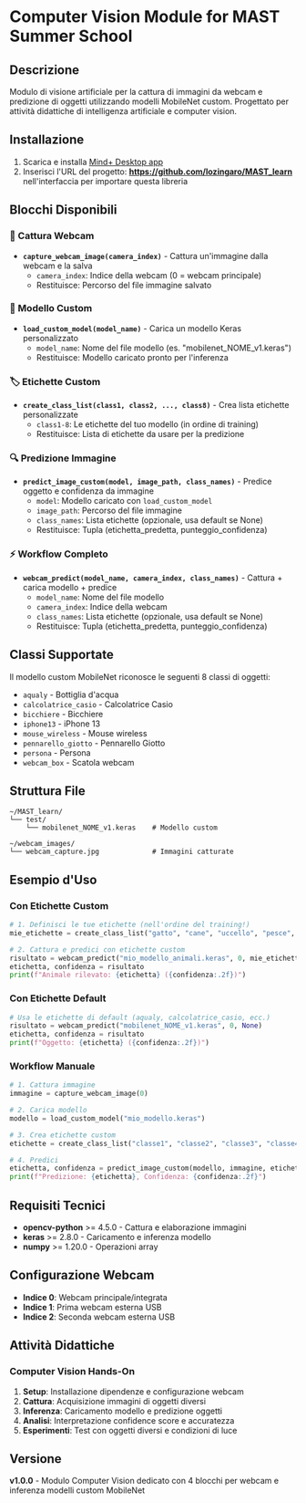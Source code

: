 # Computer Vision Module for MAST Summer School

## Descrizione

Modulo di visione artificiale per la cattura di immagini da webcam e predizione di oggetti utilizzando modelli MobileNet custom. Progettato per attività didattiche di intelligenza artificiale e computer vision.

## Installazione

1. Scarica e installa [Mind+ Desktop app](https://mindplus.dfrobot.com)
2. Inserisci l'URL del progetto: **<https://github.com/lozingaro/MAST_learn>** nell'interfaccia per importare questa libreria

## Blocchi Disponibili

### 🎥 Cattura Webcam

- **`capture_webcam_image(camera_index)`** - Cattura un'immagine dalla webcam e la salva
  - `camera_index`: Indice della webcam (0 = webcam principale)
  - Restituisce: Percorso del file immagine salvato

### 🤖 Modello Custom  

- **`load_custom_model(model_name)`** - Carica un modello Keras personalizzato
  - `model_name`: Nome del file modello (es. "mobilenet_NOME_v1.keras")
  - Restituisce: Modello caricato pronto per l'inferenza

### 🏷️ Etichette Custom

- **`create_class_list(class1, class2, ..., class8)`** - Crea lista etichette personalizzate
  - `class1-8`: Le etichette del tuo modello (in ordine di training)
  - Restituisce: Lista di etichette da usare per la predizione

### 🔍 Predizione Immagine

- **`predict_image_custom(model, image_path, class_names)`** - Predice oggetto e confidenza da immagine
  - `model`: Modello caricato con `load_custom_model`
  - `image_path`: Percorso del file immagine
  - `class_names`: Lista etichette (opzionale, usa default se None)
  - Restituisce: Tupla (etichetta_predetta, punteggio_confidenza)

### ⚡ Workflow Completo

- **`webcam_predict(model_name, camera_index, class_names)`** - Cattura + carica modello + predice
  - `model_name`: Nome del file modello
  - `camera_index`: Indice della webcam
  - `class_names`: Lista etichette (opzionale, usa default se None)
  - Restituisce: Tupla (etichetta_predetta, punteggio_confidenza)

## Classi Supportate

Il modello custom MobileNet riconosce le seguenti 8 classi di oggetti:

- `aqualy` - Bottiglia d'acqua
- `calcolatrice_casio` - Calcolatrice Casio
- `bicchiere` - Bicchiere
- `iphone13` - iPhone 13
- `mouse_wireless` - Mouse wireless
- `pennarello_giotto` - Pennarello Giotto
- `persona` - Persona
- `webcam_box` - Scatola webcam

## Struttura File

```
~/MAST_learn/
└── test/
    └── mobilenet_NOME_v1.keras    # Modello custom

~/webcam_images/
└── webcam_capture.jpg             # Immagini catturate
```

## Esempio d'Uso

### Con Etichette Custom

```python
# 1. Definisci le tue etichette (nell'ordine del training!)
mie_etichette = create_class_list("gatto", "cane", "uccello", "pesce", "coniglio", "tartaruga", "hamster", "criceto")

# 2. Cattura e predici con etichette custom
risultato = webcam_predict("mio_modello_animali.keras", 0, mie_etichette)
etichetta, confidenza = risultato
print(f"Animale rilevato: {etichetta} ({confidenza:.2f})")
```

### Con Etichette Default  

```python
# Usa le etichette di default (aqualy, calcolatrice_casio, ecc.)
risultato = webcam_predict("mobilenet_NOME_v1.keras", 0, None)
etichetta, confidenza = risultato
print(f"Oggetto: {etichetta} ({confidenza:.2f})")
```

### Workflow Manuale

```python
# 1. Cattura immagine
immagine = capture_webcam_image(0)

# 2. Carica modello  
modello = load_custom_model("mio_modello.keras")

# 3. Crea etichette custom
etichette = create_class_list("classe1", "classe2", "classe3", "classe4", "classe5", "classe6", "classe7", "classe8")

# 4. Predici
etichetta, confidenza = predict_image_custom(modello, immagine, etichette)
print(f"Predizione: {etichetta}, Confidenza: {confidenza:.2f}")
```

## Requisiti Tecnici

- **opencv-python** >= 4.5.0 - Cattura e elaborazione immagini
- **keras** >= 2.8.0 - Caricamento e inferenza modello
- **numpy** >= 1.20.0 - Operazioni array

## Configurazione Webcam

- **Indice 0**: Webcam principale/integrata
- **Indice 1**: Prima webcam esterna USB
- **Indice 2**: Seconda webcam esterna USB

## Attività Didattiche

### Computer Vision Hands-On

1. **Setup**: Installazione dipendenze e configurazione webcam
2. **Cattura**: Acquisizione immagini di oggetti diversi
3. **Inferenza**: Caricamento modello e predizione oggetti
4. **Analisi**: Interpretazione confidence score e accuratezza
5. **Esperimenti**: Test con oggetti diversi e condizioni di luce

## Versione

**v1.0.0** - Modulo Computer Vision dedicato con 4 blocchi per webcam e inferenza modelli custom MobileNet
